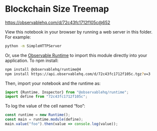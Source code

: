 # Blockchain Size Treemap

https://observablehq.com/d/72c43fc1712f105c@652

View this notebook in your browser by running a web server in this folder. For
example:

~~~sh
python -m SimpleHTTPServer
~~~

Or, use the [Observable Runtime](https://github.com/observablehq/runtime) to
import this module directly into your application. To npm install:

~~~sh
npm install @observablehq/runtime@4
npm install https://api.observablehq.com/d/72c43fc1712f105c.tgz?v=3
~~~

Then, import your notebook and the runtime as:

~~~js
import {Runtime, Inspector} from "@observablehq/runtime";
import define from "72c43fc1712f105c";
~~~

To log the value of the cell named “foo”:

~~~js
const runtime = new Runtime();
const main = runtime.module(define);
main.value("foo").then(value => console.log(value));
~~~
